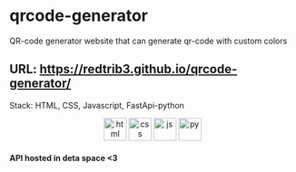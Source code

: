 # qrcode-generator

QR-code generator website that can generate qr-code with custom colors

## URL: https://redtrib3.github.io/qrcode-generator/


Stack: HTML, CSS, Javascript, FastApi-python


<p align="center">
  <img src="https://www.vectorlogo.zone/logos/w3_html5/w3_html5-icon.svg" width="40" height="40" alt="html"/>
  <img src="https://www.vectorlogo.zone/logos/w3_css/w3_css-icon.svg" width="40" height="40" alt="css"/>
  <img src="https://www.vectorlogo.zone/logos/javascript/javascript-icon.svg" width="40" height="40" alt="js"/>
  <img src="https://www.vectorlogo.zone/logos/python/python-icon.svg" width="40" height="40" alt="py"/>
</p>


#### </i> API hosted in deta space  <3 </i>
